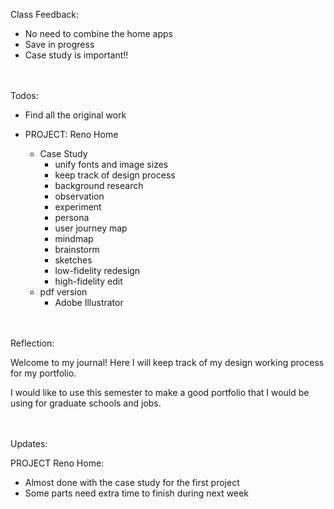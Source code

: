 
Class Feedback:

 - No need to combine the home apps
 - Save in progress
 - Case study is important!!

<br><br>
Todos:

 - Find all the original work

 - PROJECT: Reno Home
	 - Case Study
		 - unify fonts and image sizes
		 - keep track of design process
		 - background research
		 - observation
		 - experiment
		 - persona
		 - user journey map
		 - mindmap
		 - brainstorm
		 - sketches
		 - low-fidelity redesign
		 - high-fidelity edit
	 - pdf version
		 - Adobe Illustrator

<br><br>
Reflection:

Welcome to my journal! Here I will keep track of my design working process for my portfolio.

I would like to use this semester to make a good portfolio that I would be using for graduate schools and jobs.

<br><br>
Updates:

PROJECT Reno Home:

 - Almost done with the case study for the first project
 - Some parts need extra time to finish during next week

